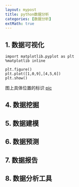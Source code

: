 ```yaml
---
layout: mypost
title: python数据分析
categories: [数据分析]
extMath: true
---
```


## 1. 数据可视化
```
import matplotlib.pyplot as plt
%matplotlib inline
```
```
plt.figure()
plt.plot([1,0,9],[4,5,6])
plt.show()
```
图上具体位置的标识
[pic](matplotlib.png)


## 4. 数据挖掘

## 5. 数据建模

## 6. 数据预测

## 7. 数据报告

## 8. 数据分析工具